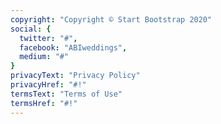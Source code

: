```yaml
---
copyright: "Copyright © Start Bootstrap 2020"
social: {
  twitter: "#",
  facebook: "ABIweddings",
  medium: "#"
}
privacyText: "Privacy Policy"
privacyHref: "#!"
termsText: "Terms of Use"
termsHref: "#!"
---
```

